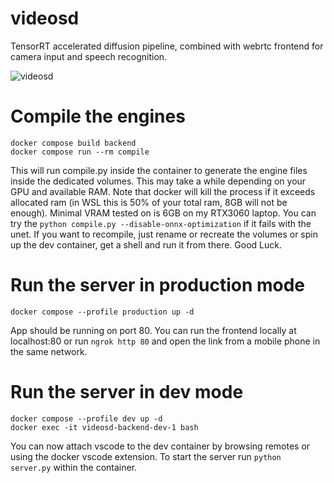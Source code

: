 # videosd

TensorRT accelerated diffusion pipeline, combined with webrtc frontend for camera input and speech recognition.

![videosd](https://user-images.githubusercontent.com/36767/219042235-6585f79c-13a5-4380-a8b5-5e0ac3fc5733.gif)

# Compile the engines

```
docker compose build backend
docker compose run --rm compile
```

This will run compile.py inside the container to generate the engine files inside the dedicated volumes. This may take a while depending on your GPU and available RAM.
Note that docker will kill the process if it exceeds allocated ram (in WSL this is 50% of your total ram, 8GB will not be enough).
Minimal VRAM tested on is 6GB on my RTX3060 laptop.  You can try the `python compile.py --disable-onnx-optimization` if it fails with the unet.
If you want to recompile, just rename or recreate the volumes or spin up the dev container, get a shell and run it from there. Good Luck.

# Run the server in production mode

```
docker compose --profile production up -d
```

App should be running on port 80. You can run the frontend locally at localhost:80 or run `ngrok http 80` and open the link from a mobile phone in the same network.

# Run the server in dev mode

```
docker compose --profile dev up -d
docker exec -it videosd-backend-dev-1 bash
```

You can now attach vscode to the dev container by browsing remotes or using the docker vscode extension. To start the server run `python server.py` within the container.
